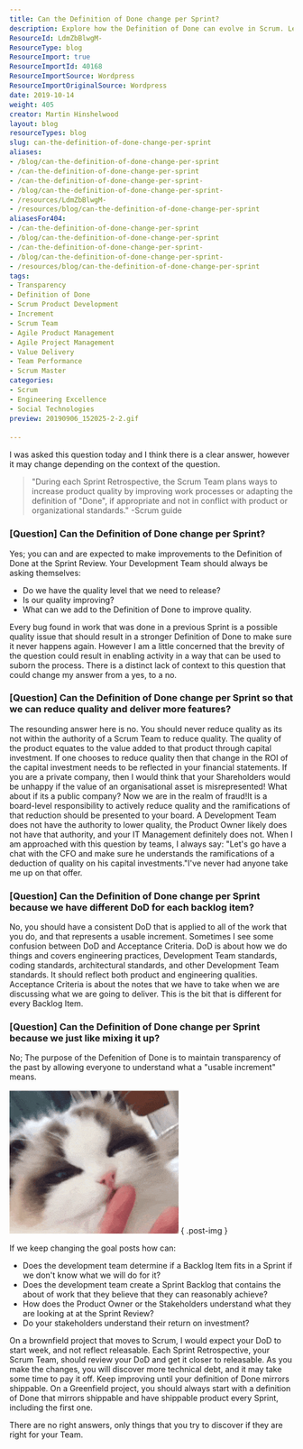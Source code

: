 ```yaml
---
title: Can the Definition of Done change per Sprint?
description: Explore how the Definition of Done can evolve in Scrum. Learn to enhance quality without compromising standards in your agile development process.
ResourceId: LdmZbBlwgM-
ResourceType: blog
ResourceImport: true
ResourceImportId: 40168
ResourceImportSource: Wordpress
ResourceImportOriginalSource: Wordpress
date: 2019-10-14
weight: 405
creator: Martin Hinshelwood
layout: blog
resourceTypes: blog
slug: can-the-definition-of-done-change-per-sprint
aliases:
- /blog/can-the-definition-of-done-change-per-sprint
- /can-the-definition-of-done-change-per-sprint
- /can-the-definition-of-done-change-per-sprint-
- /blog/can-the-definition-of-done-change-per-sprint-
- /resources/LdmZbBlwgM-
- /resources/blog/can-the-definition-of-done-change-per-sprint
aliasesFor404:
- /can-the-definition-of-done-change-per-sprint
- /blog/can-the-definition-of-done-change-per-sprint
- /can-the-definition-of-done-change-per-sprint-
- /blog/can-the-definition-of-done-change-per-sprint-
- /resources/blog/can-the-definition-of-done-change-per-sprint
tags:
- Transparency
- Definition of Done
- Scrum Product Development
- Increment
- Scrum Team
- Agile Product Management
- Agile Project Management
- Value Delivery
- Team Performance
- Scrum Master
categories:
- Scrum
- Engineering Excellence
- Social Technologies
preview: 20190906_152025-2-2.gif

---
```

I was asked this question today and I think there is a clear answer, however it may change depending on the context of the question.

> "During each Sprint Retrospective, the Scrum Team plans ways to increase product quality by improving work processes or adapting the definition of "Done", if appropriate and not in conflict with product or organizational standards." -Scrum guide

### \[Question\] Can the Definition of Done change per Sprint?

Yes; you can and are expected to make improvements to the Definition of Done at the Sprint Review. Your Development Team should always be asking themselves:

- Do we have the quality level that we need to release?
- Is our quality improving?
- What can we add to the Definition of Done to improve quality.

Every bug found in work that was done in a previous Sprint is a possible quality issue that should result in a stronger Definition of Done to make sure it never happens again. However I am a little concerned that the brevity of the question could result in enabling activity in a way that can be used to suborn the process. There is a distinct lack of context to this question that could change my answer from a yes, to a no.

### \[Question\] Can the Definition of Done change per Sprint so that we can reduce quality and deliver more features?

The resounding answer here is no. You should never reduce quality as its not within the authority of a Scrum Team to reduce quality. The quality of the product equates to the value added to that product through capital investment. If one chooses to reduce quality then that change in the ROI of the capital investment needs to be reflected in your financial statements. If you are a private company, then I would think that your Shareholders would be unhappy if the value of an organisational asset is misrepresented! What about if its a public company? Now we are in the realm of fraud!It is a board-level responsibility to actively reduce quality and the ramifications of that reduction should be presented to your board. A Development Team does not have the authority to lower quality, the Product Owner likely does not have that authority, and your IT Management definitely does not. When I am approached with this question by teams, I always say: "Let's go have a chat with the CFO and make sure he understands the ramifications of a deduction of quality on his capital investments."I've never had anyone take me up on that offer.

### \[Question\] Can the Definition of Done change per Sprint because we have different DoD for each backlog item?

No, you should have a consistent DoD that is applied to all of the work that you do, and that represents a usable increment. Sometimes I see some confusion between DoD and Acceptance Criteria. DoD is about how we do things and covers engineering practices, Development Team standards, coding standards, architectural standards, and other Development Team standards. It should reflect both product and engineering qualities. Acceptance Criteria is about the notes that we have to take when we are discussing what we are going to deliver. This is the bit that is different for every Backlog Item.

### \[Question\] Can the Definition of Done change per Sprint because we just like mixing it up?

No; The purpose of the Defenition of Done is to maintain transparency of the past by allowing everyone to understand what a "usable increment" means.

![](images/20190906_152025-1-1-1.gif)
{ .post-img }

If we keep changing the goal posts how can:

- Does the development team determine if a Backlog Item fits in a Sprint if we don't know what we will do for it?
- Does the development team create a Sprint Backlog that contains the about of work that they believe that they can reasonably achieve?
- How does the Product Owner or the Stakeholders understand what they are looking at at the Sprint Review?
- Do your stakeholders understand their return on investment?

On a brownfield project that moves to Scrum, I would expect your DoD to start week, and not reflect releasable. Each Sprint Retrospective, your Scrum Team, should review your DoD and get it closer to releasable. As you make the changes, you will discover more technical debt, and it may take some time to pay it off. Keep improving until your definition of Done mirrors shippable. On a Greenfield project, you should always start with a definition of Done that mirrors shippable and have shippable product every Sprint, including the first one.

There are no right answers, only things that you try to discover if they are right for your Team.

